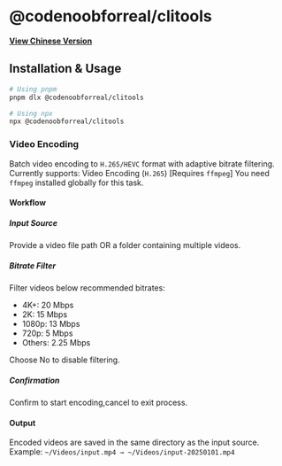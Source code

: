 # @codenoobforreal/clitools

**​[View Chinese Version](README.zh-CN.md)​**​

## Installation & Usage

```bash
# Using pnpm
pnpm dlx @codenoobforreal/clitools

# Using npx
npx @codenoobforreal/clitools
```

### Video Encoding

Batch video encoding to `H.265/HEVC` format with adaptive bitrate filtering.
Currently supports: Video Encoding (`H.265`) [Requires `ffmpeg`]
You need `ffmpeg` installed globally for this task.

#### Workflow

##### ​Input Source​

Provide a video file path ​OR​ a folder containing multiple videos.
​

##### Bitrate Filter​

Filter videos below recommended bitrates:

- 4K+: 20 Mbps
- 2K: 15 Mbps
- 1080p: 13 Mbps
- 720p: 5 Mbps
- Others: 2.25 Mbps

Choose No to disable filtering.

##### Confirmation​

Confirm to start encoding,cancel to exit process.

#### Output

Encoded videos are saved in the ​same directory​ as the input source.
Example: `~/Videos/input.mp4 → ~/Videos/input-20250101.mp4`
